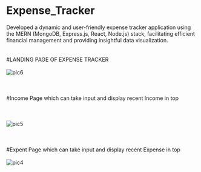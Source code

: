 # Expense_Tracker
Developed a dynamic and user-friendly expense tracker application using the MERN (MongoDB, Express.js, React, Node.js) stack, facilitating efficient financial management and providing insightful data visualization.</br>
</br>
</br>
#LANDING PAGE OF EXPENSE TRACKER
</br>
</br>
![pic6](https://github.com/Soul-8789/Expense_Tracker/assets/102282026/52e03088-66a9-4a4b-9157-f41af560d744)
</br>
</br>
</br>
</br>
#Income Page which can take input and display recent Income in top
</br>
</br>
</br>
</br>
![pic5](https://github.com/Soul-8789/Expense_Tracker/assets/102282026/e89500b2-3e7e-44f8-b3f0-22523c2fb603)
</br>
</br>
</br>
</br>
#Expent Page which can take input and display recent Expense in top 
</br>
</br>
![pic4](https://github.com/Soul-8789/Expense_Tracker/assets/102282026/fe27f7f2-300c-4017-8d16-545df02a61ab)
